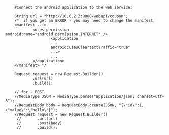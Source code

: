         #Connect the android application to the web service:
        
        String url = "http://10.0.2.2:8080/webapi/coupon";
        /*  if you get an ERROR - you may need to change the manifest:
        <manifest ...>
                <uses-permission android:name="android.permission.INTERNET" />
                        <application
                        ...
                        android:usesCleartextTraffic="true"
                        ...>
                        ...
                </application>
        </manifest> */

        Request request = new Request.Builder()
                .url(url)
                .build();

        // for - POST
        //MediaType JSON = MediaType.parse("application/json; charset=utf-8");
        //RequestBody body = RequestBody.create(JSON, "{\"id\":1, \"value\":\"hello\"}");
        //Request request = new Request.Builder()
         //       .url(url)
         //       .post(body)
         //       .build();
